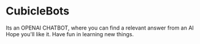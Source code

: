# CubicleBots
Its an OPENAI CHATBOT, where you can find a relevant answer from an AI Hope you'll like it. Have fun in learning new things.
